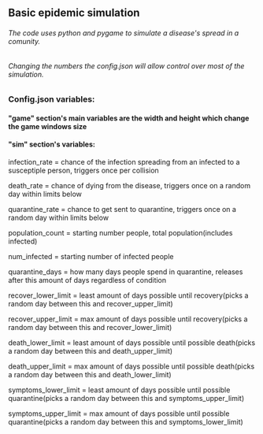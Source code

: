 ## Basic epidemic simulation
###### The code uses python and pygame to simulate a disease's spread in a comunity.
###### Changing the numbers the config.json will allow control over most of the simulation.
### Config.json variables:
#### "game" section's main variables are the width and height which change the game windows size
#### "sim" section's variables:
infection_rate = chance of the infection spreading from an infected to a susceptiple person, triggers once per collision

death_rate = chance of dying from the disease, triggers once on a random day within limits below

quarantine_rate = chance to get sent to quarantine, triggers once on a random day within limits below

population_count = starting number people, total population(includes infected)

num_infected = starting number of infected people

quarantine_days = how many days people spend in quarantine, releases after this amount of days regardless of condition

recover_lower_limit = least amount of days possible until recovery(picks a random day between this and recover_upper_limit)

recover_upper_limit = max amount of days possible until recovery(picks a random day between this and recover_lower_limit)

death_lower_limit = least amount of days possible until possible death(picks a random day between this and death_upper_limit)

death_upper_limit = max amount of days possible until possible death(picks a random day between this and death_lower_limit)

symptoms_lower_limit = least amount of days possible until possible quarantine(picks a random day between this and symptoms_upper_limit)

symptoms_upper_limit = max amount of days possible until possible quarantine(picks a random day between this and symptoms_lower_limit)

